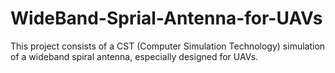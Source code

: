 # WideBand-Sprial-Antenna-for-UAVs
This project consists of a CST (Computer Simulation Technology) simulation of a wideband spiral antenna, especially designed for UAVs. 
